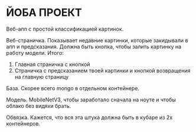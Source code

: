 # ЙОБА ПРОЕКТ

Веб-апп с простой классификацией картинок.

Веб-страничка. Показывает недавние картинки, которые закидывали в апп и предсказания. Должна быть кнопка, чтобы залить картинку на работу модели. Итого: 
1) Главная страничка с кнопкой
2) Страничка с предсказанием твоей картинки и кнопкой возвращения на главную страницу

База. Скорее всего mongo в отдельном контейнере.

Модель. MobileNetV3, чтобы заработало сначала на ноуте и чтобы облако без видяхи брать.

Обвязка. Кажется, что вся эта штука должна быть в кубаре из 2х контейнеров.